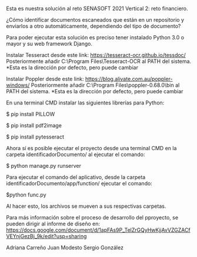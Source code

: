 Esta es nuestra solución al reto SENASOFT 2021 Vertical 2: reto financiero. 

¿Cómo identificar documentos escaneados que están en un repositorio y enviarlos a otro automáticamente, dependiendo del tipo de documento?

Para poder ejecutar esta solución es preciso tener instalado Python 3.0 o mayor y su web framework Django.

Instalar Tesseract desde este link: https://tesseract-ocr.github.io/tessdoc/
Posteriormente añadir C:\Program Files\Tesseract-OCR al PATH del sistema. *Esta es la dirección por defecto, pero puede cambiar

Instalar Poppler desde este link: https://blog.alivate.com.au/poppler-windows/
Posteriormente añadir C:\Program Files\poppler-0.68.0\bin al PATH del sistema. *Esta es la dirección por defecto, pero puede cambiar

En una terminal CMD instalar las siguientes librerías para Python:

  $ pip install PILLOW

  $ pip install pdf2image

   $ pip install pytesseract

Ahora sí es posible ejecutar el proyecto desde una terminal CMD en la carpeta identificadorDocumento/ al ejecutar el comando:

  $ python manage.py runserver

Para ejecutar el comando del aplicativo, desde la carpeta identificadorDocumento/app/function/ ejecutar el comando:

  $python func.py

Al hacer esto, los archivos se mueven a sus respectivas carpetas.

Para más información sobre el proceso de desarrollo del pproyecto, se pueden dirigir al informe de diseño en: https://docs.google.com/document/d/1apFAs9P_TelZrGQyHwKjjAvVZGZACfVEYnjGezBj_9k/edit?usp=sharing


Adriana Carreño
Juan Modesto
Sergio González
